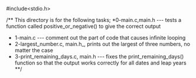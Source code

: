 #include<stdio.h>

/** This directory is for the following tasks;
*0-main.c,main.h --- tests a function called positive_or_negative() to give the correct output
* 1-main.c --- comment out the part of code that causes infinite looping
* 2-largest_number.c, main.h_, prints out the largest of three numbers, no matter the case
* 3-print_remaining_days.c, main.h --- fixes the print_remaining_days() function so that the output works correctly for all dates and leap years
**/
